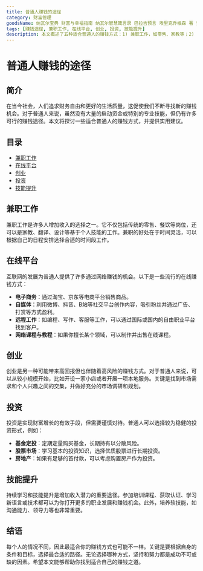 ```yaml
---
title: 普通人赚钱的途径
category: 财富管理
goodsName: 纳瓦尔宝典 财富与幸福指南 纳瓦尔智慧箴言录 巴拉吉预言 埃里克乔根森 著 樊登作序推荐
tags: [赚钱途径, 兼职工作, 在线平台, 创业, 投资, 技能提升]
description: 本文概述了五种适合普通人的赚钱方式：1) 兼职工作，如零售、家教等；2) 在线平台，包括电商、自媒体、远程工作及网络课程；3) 小规模创业，依据市场需求和个人兴趣选择项目；4) 投资，推荐基金定投、股票和房地产；5) 持续技能提升，增强个人竞争力。选择适合自己的方法，并坚持努力。
---
```

# 普通人赚钱的途径

## 简介
在当今社会，人们追求财务自由和更好的生活质量，这促使我们不断寻找新的赚钱机会。对于普通人来说，虽然没有大量的启动资金或特别的专业技能，但仍有许多可行的赚钱途径。本文将探讨一些适合普通人的赚钱方式，并提供实用建议。

## 目录
- [兼职工作](#兼职工作)
- [在线平台](#在线平台)
- [创业](#创业)
- [投资](#投资)
- [技能提升](#技能提升)

## 兼职工作
兼职工作是许多人增加收入的选择之一。它不仅包括传统的零售、餐饮等岗位，还可以是家教、翻译、设计等基于个人技能的工作。兼职的好处在于时间灵活，可以根据自己的日程安排选择合适的时间段工作。

## 在线平台
互联网的发展为普通人提供了许多通过网络赚钱的机会。以下是一些流行的在线赚钱方式：

- **电子商务**：通过淘宝、京东等电商平台销售商品。
- **自媒体**：利用微博、抖音、B站等社交平台创作内容，吸引粉丝并通过广告、打赏等方式盈利。
- **远程工作**：如编程、写作、客服等工作，可以通过国际或国内的自由职业平台找到客户。
- **网络课程与教程**：如果你擅长某个领域，可以制作并出售在线课程。

## 创业
创业是另一种可能带来高回报但也伴随着高风险的赚钱方式。对于普通人来说，可以从较小规模开始，比如开设一家小店或者开展一项本地服务。关键是找到市场需求和个人兴趣之间的交集，并做好充分的市场调研和规划。

## 投资
投资是实现财富增长的有效手段，但需要谨慎对待。普通人可以选择较为稳健的投资形式，例如：

- **基金定投**：定期定量购买基金，长期持有以分散风险。
- **股票市场**：学习基本的投资知识，选择优质股票进行长期投资。
- **房地产**：如果有足够的首付款，可以考虑购置房产作为投资。

## 技能提升
持续学习和技能提升是增加收入潜力的重要途径。参加培训课程、获取认证、学习新语言或技术都可以为你打开更多的职业发展和赚钱机会。此外，培养软技能，如沟通能力、领导力等也非常重要。

## 结语
每个人的情况不同，因此最适合你的赚钱方式也可能不一样。关键是要根据自身的条件和目标，选择最合适的路径。无论选择哪种方式，坚持和努力都是成功不可或缺的因素。希望本文能够帮助你找到适合自己的赚钱之道。